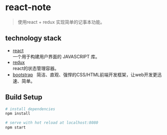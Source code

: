 # react-note

> 使用react + redux 实现简单的记事本功能。

## technology stack

* [react](https://facebook.github.io/react/)                          
一个用于构建用户界面的 JAVASCRIPT 库。
* [redux](http://www.redux.org.cn/)   
react的状态管理容器。
* [bootstrap](http://v3.bootcss.com/css/)   
简洁、直观、强悍的CSS/HTML前端开发框架，让web开发更迅速、简单。

## Build Setup

``` bash
# install dependencies
npm install

# serve with hot reload at localhost:8080
npm start
```
